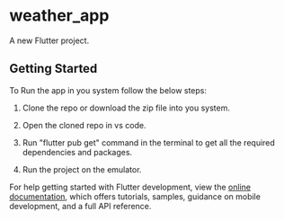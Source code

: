 # weather_app

A new Flutter project.

## Getting Started

To Run the app in you system follow the below steps:

1. Clone the repo or download the zip file into you system.

2. Open the cloned repo in vs code.

3. Run "flutter pub get" command in the terminal to get all the required dependencies and packages.

4. Run the project on the emulator.

For help getting started with Flutter development, view the
[online documentation](https://docs.flutter.dev/), which offers tutorials,
samples, guidance on mobile development, and a full API reference.
